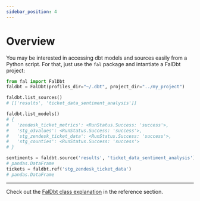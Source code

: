 ```yaml
---
sidebar_position: 4
---
```


# Overview

You may be interested in accessing dbt models and sources easily from a Python script.
For that, just use the `fal` package and intantiate a FalDbt project:

```py
from fal import FalDbt
faldbt = FalDbt(profiles_dir="~/.dbt", project_dir="../my_project")

faldbt.list_sources()
# [['results', 'ticket_data_sentiment_analysis']]

faldbt.list_models()
# {
#   'zendesk_ticket_metrics': <RunStatus.Success: 'success'>,
#   'stg_o3values': <RunStatus.Success: 'success'>,
#   'stg_zendesk_ticket_data': <RunStatus.Success: 'success'>,
#   'stg_counties': <RunStatus.Success: 'success'>
# }

sentiments = faldbt.source('results', 'ticket_data_sentiment_analysis')
# pandas.DataFrame
tickets = faldbt.ref('stg_zendesk_ticket_data')
# pandas.DataFrame
```

---

Check out the [FalDbt class explanation](/dbt-fal/reference/faldbt-class-object) in the reference section.
